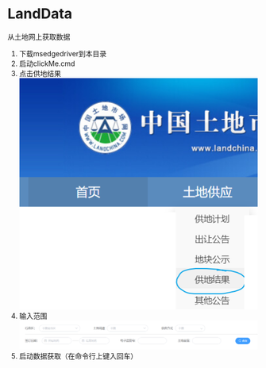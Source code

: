 # LandData  
从土地网上获取数据  
1. 下载msedgedriver到本目录
2. 启动clickMe.cmd
3. 点击供地结果  
![供地结果](./assist/pic1.png)
4. 输入范围  
![范围](./assist/pic2.png)
5. 启动数据获取（在命令行上键入回车）